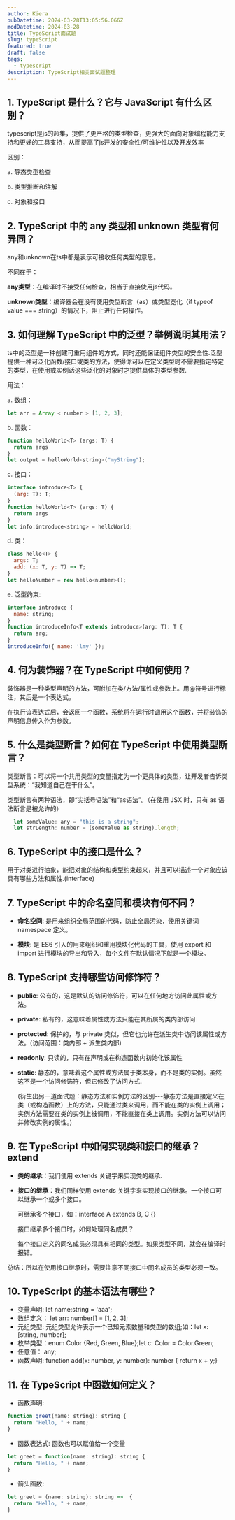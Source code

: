 ```yaml
---
author: Kiera
pubDatetime: 2024-03-28T13:05:56.066Z
modDatetime: 2024-03-28
title: TypeScript面试题
slug: typeScript
featured: true
draft: false
tags:
  - typescript
description: TypeScript相关面试题整理
---
```


## 1. TypeScript 是什么？它与 JavaScript 有什么区别？

typescript是js的超集，提供了更严格的类型检查，更强大的面向对象编程能力支持和更好的工具支持，从而提高了js开发的安全性/可维护性以及开发效率

区别：

a. 静态类型检查

b. 类型推断和注解

c. 对象和接口

## 2. TypeScript 中的 any 类型和 unknown 类型有何异同？

any和unknown在ts中都是表示可接收任何类型的意思。

不同在于：

**any类型**：在编译时不接受任何检查，相当于直接使用js代码。

**unknown类型**：编译器会在没有使用类型断言（as）或类型宽化（if typeof value === string）的情况下，阻止进行任何操作。

## 3. 如何理解 TypeScript 中的泛型？举例说明其用法？

ts中的泛型是一种创建可重用组件的方式，同时还能保证组件类型的安全性.泛型提供一种可泛化函数/接口或类的方法，使得你可以在定义类型时不需要指定特定的类型，在使用或实例话这些泛化的对象时才提供具体的类型参数.

用法：

a. 数组：

```js
let arr = Array < number > [1, 2, 3];
```

b. 函数：

```js
function helloWorld<T> (args: T) {
  return args
}
let output = helloWorld<string>("myString");
```

c. 接口：

```js
interface introduce<T> {
  (arg: T): T;
}
function helloWorld<T> (args: T) {
  return args
}
let info:introduce<string> = helloWorld;
```

d. 类：

```js
class hello<T> {
  args: T;
  add: (x: T, y: T) => T;
}
let helloNumber = new hello<number>();
```

e. 泛型约束:

```js
interface introduce {
  name: string;
}
function introduceInfo<T extends introduce>(arg: T): T {
  return arg;
}
introduceInfo({ name: 'lmy' });
```

## 4. 何为装饰器？在 TypeScript 中如何使用？

装饰器是一种类型声明的方法，可附加在类/方法/属性或参数上。用@符号进行标注，其后是一个表达式。

在执行该表达式后，会返回一个函数，系统将在运行时调用这个函数，并将装饰的声明信息传入作为参数。

## 5. 什么是类型断言？如何在 TypeScript 中使用类型断言？

类型断言：可以将一个共用类型的变量指定为一个更具体的类型，让开发者告诉类型系统：“我知道自己在干什么”。

类型断言有两种语法，即“尖括号语法”和“as语法”。（在使用 JSX 时，只有 as 语法断言是被允许的）

```js
  let someValue: any = "this is a string";
  let strLength: number = (someValue as string).length;
```

## 6. TypeScript 中的接口是什么？

用于对类进行抽象，能把对象的结构和类型约束起来，并且可以描述一个对象应该具有哪些方法和属性.(interface)

## 7. TypeScript 中的命名空间和模块有何不同？

- **命名空间**: 是用来组织全局范围的代码，防止全局污染，使用关键词 namespace 定义。

- **模块**: 是 ES6 引入的用来组织和重用模块化代码的工具，使用 export 和 import 进行模块的导出和导入，每个文件在默认情况下就是一个模块。

## 8. TypeScript 支持哪些访问修饰符？

- **public**: 公有的，这是默认的访问修饰符，可以在任何地方访问此属性或方法。

- **private**: 私有的，这意味着属性或方法只能在其所属的类内部访问

- **protected**: 保护的，与 private 类似，但它也允许在派生类中访问该属性或方法。(访问范围：类内部 + 派生类内部)

- **readonly**: 只读的，只有在声明或在构造函数内初始化该属性

- **static**: 静态的，意味着这个属性或方法属于类本身，而不是类的实例。虽然这不是一个访问修饰符，但它修改了访问方式.

  (衍生出另一道面试题：静态方法和实例方法的区别---静态方法是直接定义在类（或构造函数）上的方法，只能通过类来调用，而不能在类的实例上调用；实例方法需要在类的实例上被调用，不能直接在类上调用。实例方法可以访问并修改实例的属性。)

## 9. 在 TypeScript 中如何实现类和接口的继承？extend

- **类的继承**：我们使用 extends 关键字来实现类的继承.

- **接口的继承**：我们同样使用 extends 关键字来实现接口的继承。一个接口可以继承一个或多个接口。

  可继承多个接口，如：interface A extends B, C {}

  接口继承多个接口时，如何处理同名成员？

  每个接口定义的同名成员必须具有相同的类型。如果类型不同，就会在编译时报错。

总结：所以在使用接口继承时，需要注意不同接口中同名成员的类型必须一致。

## 10. TypeScript 的基本语法有哪些？

- 变量声明: let name:string = 'aaa';
- 数组定义： let arr: number[] = [1, 2, 3];
- 元组类型: 元组类型允许表示一个已知元素数量和类型的数组;如：let x: [string, number];
- 枚举类型：enum Color {Red, Green, Blue};let c: Color = Color.Green;
- 任意值： any;
- 函数声明: function add(x: number, y: number): number {
  return x + y;}

## 11. 在 TypeScript 中函数如何定义？

- 函数声明:

```js
function greet(name: string): string {
  return "Hello, " + name;
}
```

- 函数表达式: 函数也可以赋值给一个变量

```js
let greet = function(name: string): string {
  return "Hello, " + name;
}
```

- 箭头函数:

```js
let greet = (name: string): string =>  {
  return "Hello, " + name;
}
```
